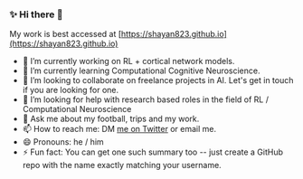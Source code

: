 ### ✨ Hi there 👋

My work is best accessed at [https://shayan823.github.io](https://shayan823.github.io)

- 🔭 I’m currently working on RL + cortical network models.
- 🌱 I’m currently learning Computational Cognitive Neuroscience.
- 👯 I’m looking to collaborate on freelance projects in AI. Let's get in touch if you are looking for one.
- 🤔 I’m looking for help with research based roles in the field of RL / Computational Neuroscience
- 💬 Ask me about my football, trips and my work.
- 📫 How to reach me: DM [me on Twitter](https://twitter.com/shayan1618) or email me.
- 😄 Pronouns: he / him
- ⚡ Fun fact: You can get one such summary too -- just create a GitHub repo with the name exactly matching your username.
